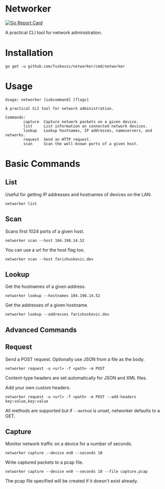 # Networker

[![Go Report Card](https://goreportcard.com/badge/github.com/fuskovic/networker)](https://goreportcard.com/report/github.com/fuskovic/networker)

A practical CLI tool for network administration.

# Installation

    go get -u github.com/fuskovic/networker/cmd/networker

# Usage 

    Usage: networker [subcommand] [flags]

    A practical CLI tool for network administration.

    Commands:
            capture  Capture network packets on a given device.
            list     List information on connected network devices.
            lookup   Lookup hostnames, IP addresses, nameservers, and networks.
            request  Send an HTTP request.
            scan     Scan the well-known ports of a given host.

# Basic Commands

## List

Useful for getting IP addresses and hostnames of devices on the LAN.

    networker list

## Scan

Scans first 1024 ports of a given host.

    networker scan --host 104.198.14.52

You can use a url for the host flag too.

    networker scan --host farishuskovic.dev


## Lookup

Get the hostnames of a given address.

    networker lookup --hostnames 104.198.14.52


Get the addresses of a given hostname.

    networker lookup --addresses farishuskovic.dev

## Advanced Commands

## Request

Send a POST request. Optionally use JSON from a file as the body.

    networker request -u <url> -f <path> -m POST

Content-type headers are set automatically for JSON and XML files.

Add your own custom headers.

    networker request -u <url> -f <path> -m POST --add-headers key:value,key:value


All methods are supported but if `--method` is unset, networker defaults to a GET.

## Capture

Monitor network traffic on a device for a number of seconds.

    networker capture --device en0 --seconds 10

Write captured packets to a pcap file.

    networker capture --device en0 --seconds 10 --file capture.pcap

The pcap file specified will be created if it doesn't exist already.